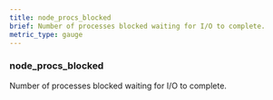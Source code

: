 ```yaml
---
title: node_procs_blocked
brief: Number of processes blocked waiting for I/O to complete.
metric_type: gauge
---
```

### node_procs_blocked

Number of processes blocked waiting for I/O to complete.
